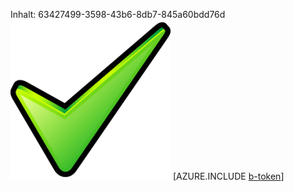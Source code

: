 Inhalt: 63427499-3598-43b6-8db7-845a60bdd76d![Bild](78e9ae4a-88fa-4b37-9921-1f1222aef048.png)
[AZURE.INCLUDE [b-token](876d53bf-c10c-4b6d-b184-4aedb514796a.md)]
